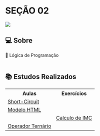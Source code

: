 # SEÇÃO 02

![](https://img.shields.io/badge/javascript-yellow?style=for-the-badge&logo=javascript&logoColor=white)

## 💻 Sobre

🚩 Lógica de Programação
<br> <br>

## 📚 Estudos Realizados

<table>
    <tr>
        <th>Aulas</th>
        <th>Exercícios</th>
    </tr>
    <tr>
        <td><a href="./Anotações/01">Short-Circuit</a></td> 
        <td></td>
    </tr>
    <tr>
        <td><a href="./Anotações/02">Modelo HTML</a></td> 
        <td></td>
    </tr>
    <tr>
        <td></td>
        <td><a href="./Exercícios/01">Calculo de IMC</a></td> 
    </tr>
    <tr>
        <td><a href="./Anotações/03">Operador Ternário</a></td> 
        <td></td>
    </tr>
</table>
